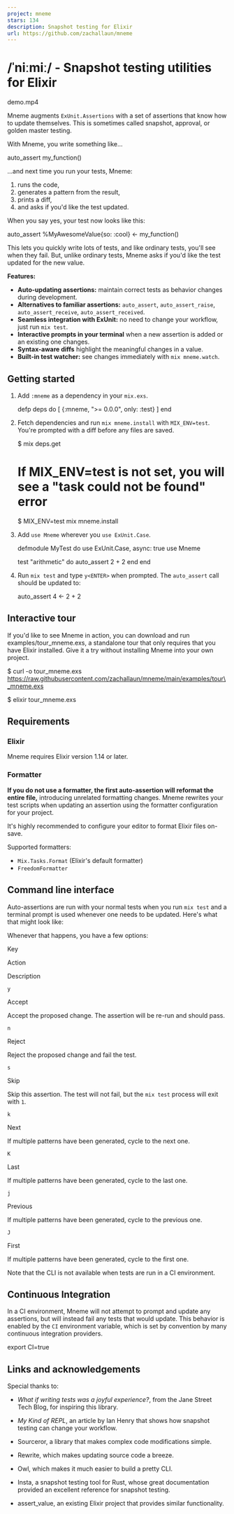 ```yaml
---
project: mneme
stars: 134
description: Snapshot testing for Elixir
url: https://github.com/zachallaun/mneme
---
```


/ˈniːmiː/ - Snapshot testing utilities for Elixir
=================================================

demo.mp4

Mneme augments `ExUnit.Assertions` with a set of assertions that know how to update themselves. This is sometimes called snapshot, approval, or golden master testing.

With Mneme, you write something like...

auto\_assert my\_function()

...and next time you run your tests, Mneme:

1.  runs the code,
2.  generates a pattern from the result,
3.  prints a diff,
4.  and asks if you'd like the test updated.

When you say yes, your test now looks like this:

auto\_assert %MyAwesomeValue{so: :cool} <- my\_function()

This lets you quickly write lots of tests, and like ordinary tests, you'll see when they fail. But, unlike ordinary tests, Mneme asks if you'd like the test updated for the new value.

**Features:**

-   **Auto-updating assertions:** maintain correct tests as behavior changes during development.
-   **Alternatives to familiar assertions:** `auto_assert`, `auto_assert_raise`, `auto_assert_receive`, `auto_assert_received`.
-   **Seamless integration with ExUnit:** no need to change your workflow, just run `mix test`.
-   **Interactive prompts in your terminal** when a new assertion is added or an existing one changes.
-   **Syntax-aware diffs** highlight the meaningful changes in a value.
-   **Built-in test watcher:** see changes immediately with `mix mneme.watch`.

Getting started
---------------

1.  Add `:mneme` as a dependency in your `mix.exs`.
    
    defp deps do
      \[
        {:mneme, ">= 0.0.0", only: :test}
      \]
    end
    
2.  Fetch dependencies and run `mix mneme.install` with `MIX_ENV=test`. You're prompted with a diff before any files are saved.
    
    $ mix deps.get
    
    # If MIX\_ENV=test is not set, you will see a "task could not be found" error
    $ MIX\_ENV=test mix mneme.install
    
3.  Add `use Mneme` wherever you `use ExUnit.Case`.
    
    defmodule MyTest do
      use ExUnit.Case, async: true
      use Mneme
    
      test "arithmetic" do
        auto\_assert 2 + 2
      end
    end
    
4.  Run `mix test` and type `y<ENTER>` when prompted. The `auto_assert` call should be updated to:
    
    auto\_assert 4 <- 2 + 2
    

Interactive tour
----------------

If you'd like to see Mneme in action, you can download and run examples/tour\_mneme.exs, a standalone tour that only requires that you have Elixir installed. Give it a try without installing Mneme into your own project.

$ curl -o tour\_mneme.exs https://raw.githubusercontent.com/zachallaun/mneme/main/examples/tour\_mneme.exs

$ elixir tour\_mneme.exs

Requirements
------------

### Elixir

Mneme requires Elixir version 1.14 or later.

### Formatter

**If you do not use a formatter, the first auto-assertion will reformat the entire file,** introducing unrelated formatting changes. Mneme rewrites your test scripts when updating an assertion using the formatter configuration for your project.

It's highly recommended to configure your editor to format Elixir files on-save.

Supported formatters:

-   `Mix.Tasks.Format` (Elixir's default formatter)
-   `FreedomFormatter`

Command line interface
----------------------

Auto-assertions are run with your normal tests when you run `mix test` and a terminal prompt is used whenever one needs to be updated. Here's what that might look like:

Whenever that happens, you have a few options:

Key

Action

Description

`y`

Accept

Accept the proposed change. The assertion will be re-run and should pass.

`n`

Reject

Reject the proposed change and fail the test.

`s`

Skip

Skip this assertion. The test will not fail, but the `mix test` process will exit with `1`.

`k`

Next

If multiple patterns have been generated, cycle to the next one.

`K`

Last

If multiple patterns have been generated, cycle to the last one.

`j`

Previous

If multiple patterns have been generated, cycle to the previous one.

`J`

First

If multiple patterns have been generated, cycle to the first one.

Note that the CLI is not available when tests are run in a CI environment.

Continuous Integration
----------------------

In a CI environment, Mneme will not attempt to prompt and update any assertions, but will instead fail any tests that would update. This behavior is enabled by the `CI` environment variable, which is set by convention by many continuous integration providers.

export CI=true

Links and acknowledgements
--------------------------

Special thanks to:

-   _What if writing tests was a joyful experience?_, from the Jane Street Tech Blog, for inspiring this library.
    
-   _My Kind of REPL_, an article by Ian Henry that shows how snapshot testing can change your workflow.
    
-   Sourceror, a library that makes complex code modifications simple.
    
-   Rewrite, which makes updating source code a breeze.
    
-   Owl, which makes it much easier to build a pretty CLI.
    
-   Insta, a snapshot testing tool for Rust, whose great documentation provided an excellent reference for snapshot testing.
    
-   assert\_value, an existing Elixir project that provides similar functionality.
